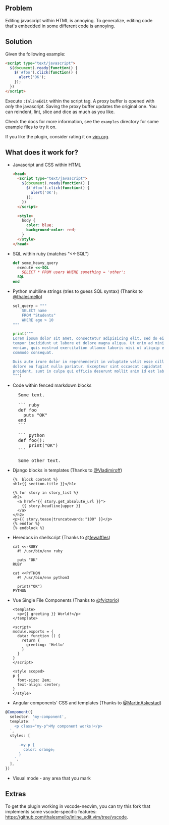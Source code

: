 ## Problem

Editing javascript within HTML is annoying. To generalize, editing code that's
embedded in some different code is annoying.

## Solution

Given the following example:

``` html
<script type="text/javascript">
  $(document).ready(function() {
    $('#foo').click(function() {
      alert('OK');
    });
  })
</script>
```

Execute `:InlineEdit` within the script tag. A proxy buffer is opened with
*only* the javascript. Saving the proxy buffer updates the original one. You
can reindent, lint, slice and dice as much as you like.

Check the docs for more information, see the `examples` directory for some
example files to try it on.

If you like the plugin, consider rating it on [vim.org](http://www.vim.org/scripts/script.php?script_id=3829).

## What does it work for?

- Javascript and CSS within HTML

  ``` html
  <head>
    <script type="text/javascript">
      $(document).ready(function() {
        $('#foo').click(function() {
          alert('OK');
        });
      })
    </script>

    <style>
      body {
        color: blue;
        background-color: red;
      }
    </style>
  </head>
  ```

- SQL within ruby (matches "<<-SQL")

  ``` ruby
  def some_heavy_query
    execute <<-SQL
      SELECT * FROM users WHERE something = 'other';
    SQL
  end
  ```

- Python multiline strings (tries to guess SQL syntax) (Thanks to [@thalesmello](https://github.com/thalesmello))

  ``` python
  sql_query = """
      SELECT name
      FROM "Students"
      WHERE age > 10
  """

  print("""
  Lorem ipsum dolor sit amet, consectetur adipisicing elit, sed do eiusmod
  tempor incididunt ut labore et dolore magna aliqua. Ut enim ad minim
  veniam, quis nostrud exercitation ullamco laboris nisi ut aliquip ex ea
  commodo consequat.

  Duis aute irure dolor in reprehenderit in voluptate velit esse cillum
  dolore eu fugiat nulla pariatur. Excepteur sint occaecat cupidatat non
  proident, sunt in culpa qui officia deserunt mollit anim id est laborum.
  """)
  ```

- Code within fenced markdown blocks

  <pre>
    Some text.

    ``` ruby
    def foo
      puts "OK"
    end
    ```

    ``` python
    def foo():
        print("OK")
    ```

    Some other text.
  </pre>

- Django blocks in templates (Thanks to [@Vladimiroff](https://github.com/Vladimiroff))

  ``` htmldjango
  {%  block content %}
  <h1>{{ section.title }}</h1>

  {% for story in story_list %}
  <h2>
    <a href="{{ story.get_absolute_url }}">
      {{ story.headline|upper }}
    </a>
  </h2>
  <p>{{ story.tease|truncatewords:"100" }}</p>
  {% endfor %}
  {% endblock %}
  ```

- Heredocs in shellscript (Thanks to [@fewaffles](https://github.com/fewaffles))

  ```
  cat <<-RUBY
    #! /usr/bin/env ruby

    puts "OK"
  RUBY

  cat <<PYTHON
    #! /usr/bin/env python3

    print("OK")
  PYTHON
  ```

- Vue Single File Components (Thanks to [@fvictorio](https://github.com/fvictorio))

  ```vue
  <template>
    <p>{{ greeting }} World!</p>
  </template>

  <script>
  module.exports = {
    data: function () {
      return {
        greeting: 'Hello'
      }
    }
  }
  </script>

  <style scoped>
  p {
    font-size: 2em;
    text-align: center;
  }
  </style>
  ```

- Angular components' CSS and templates (Thanks to [@MartinAskestad](https://github.com/MartinAskestad))

``` typescript
@Component({
  selector: 'my-component',
  template: `
    <p class="my-p">My component works!</p>
  `,
  styles: [
    `
      .my-p {
        color: orange;
      }
    `,
  ],
})
```

- Visual mode - any area that you mark

## Extras

To get the plugin working in vscode-neovim, you can try this fork that implements some vscode-specific features: <https://github.com/thalesmello/inline_edit.vim/tree/vscode>.
